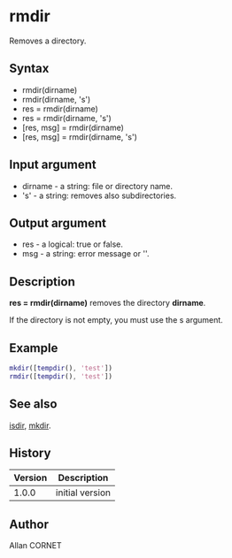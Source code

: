 # rmdir

Removes a directory.

## Syntax

- rmdir(dirname)
- rmdir(dirname, 's')
- res = rmdir(dirname)
- res = rmdir(dirname, 's')
- [res, msg] = rmdir(dirname)
- [res, msg] = rmdir(dirname, 's')

## Input argument

- dirname - a string: file or directory name.
- 's' - a string: removes also subdirectories.

## Output argument

- res - a logical: true or false.
- msg - a string: error message or ''.

## Description

  <p><b>res = rmdir(dirname)</b> removes the directory <b>dirname</b>.</p>
  <p>If the directory is not empty, you must use the s argument.</p>

## Example

```matlab
mkdir([tempdir(), 'test'])
rmdir([tempdir(), 'test'])
```

## See also

[isdir](isdir.md), [mkdir](mkdir.md).

## History

| Version | Description     |
| ------- | --------------- |
| 1.0.0   | initial version |

## Author

Allan CORNET

